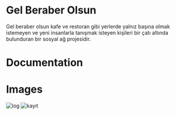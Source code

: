 # Gel Beraber Olsun

Gel beraber olsun kafe ve restoran gibi yerlerde yalnız başına olmak istemeyen ve yeni insanlarla tanışmak isteyen kişileri bir çatı altında bulunduran bir sosyal ağ projesidir.

# Documentation


# Images
![log](https://user-images.githubusercontent.com/94560965/143295217-43e970f4-28f9-43bb-a119-9f08a5637acb.PNG)
![kayıt](https://user-images.githubusercontent.com/94560965/143295443-2fa01917-a0c5-47dd-b554-d9c0393a140b.PNG)

